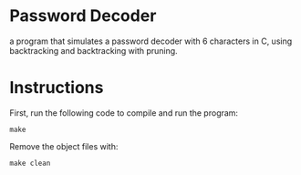 # Password Decoder
a program that simulates a password decoder with 6 characters in C, using backtracking and backtracking with pruning.

# Instructions
First, run the following code to compile and run the program:
```
make
```
Remove the object files with:
```
make clean
```
